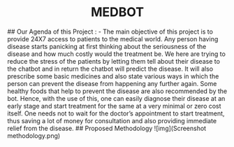 <h1 align='center'> MEDBOT </h1>
## Our Agenda of this Project : -
The main objective of this project is to provide 24X7 access to patients to the medical world. Any person having disease starts panicking at first thinking about the seriousness of the disease and how much costly would the treatment be. We here are trying to reduce the stress of the patients by letting them tell about their disease to the chatbot and in return the chatbot will predict the disease. It will also prescribe some basic medicines and also state various ways in which the person can prevent the disease from happening any further again. Some healthy foods that help to prevent the disease are also recommended by the bot. Hence, with the use of this, one can easily diagnose their disease at an early stage and start treatment for the same at a very minimal or zero cost itself. One needs not to wait for the doctor’s appointment to start treatment, thus saving a lot of money for consultation and also providing immediate relief from the disease.
## Proposed Methodology
![img](Screenshot methodology.png)
